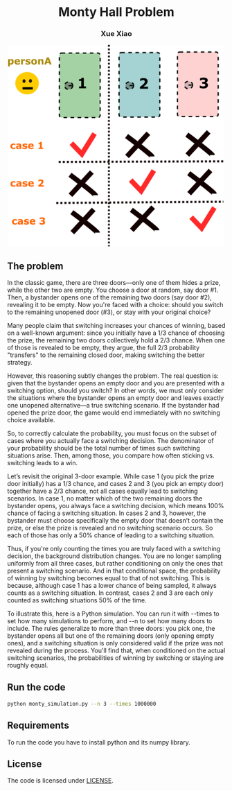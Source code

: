 <p align="center">
  <h1 align="center">Monty Hall Problem</h1>
  <h3 align="center">Xue Xiao</h3>
  <div align="center">
        <img src="./diagram.png", width="500">
  </div>
  
## The problem
In the classic game, there are three doors—only one of them hides a prize, while the other two are empty. You choose a door at random, say door #1. Then, a bystander opens one of the remaining two doors (say door #2), revealing it to be empty. Now you're faced with a choice: should you switch to the remaining unopened door (#3), or stay with your original choice?

Many people claim that switching increases your chances of winning, based on a well-known argument: since you initially have a 1/3 chance of choosing the prize, the remaining two doors collectively hold a 2/3 chance. When one of those is revealed to be empty, they argue, the full 2/3 probability "transfers" to the remaining closed door, making switching the better strategy.

However, this reasoning subtly changes the problem. The real question is: given that the bystander opens an empty door and you are presented with a switching option, should you switch? In other words, we must only consider the situations where the bystander opens an empty door and leaves exactly one unopened alternative—a true switching scenario. If the bystander had opened the prize door, the game would end immediately with no switching choice available.

So, to correctly calculate the probability, you must focus on the subset of cases where you actually face a switching decision. The denominator of your probability should be the total number of times such switching situations arise. Then, among those, you compare how often sticking vs. switching leads to a win.

Let’s revisit the original 3-door example. While case 1 (you pick the prize door initially) has a 1/3 chance, and cases 2 and 3 (you pick an empty door) together have a 2/3 chance, not all cases equally lead to switching scenarios. In case 1, no matter which of the two remaining doors the bystander opens, you always face a switching decision, which means 100% chance of facing a switching situation. In cases 2 and 3, however, the bystander must choose specifically the empty door that doesn’t contain the prize, or else the prize is revealed and no switching scenario occurs. So each of those has only a 50% chance of leading to a switching situation.

Thus, if you're only counting the times you are truly faced with a switching decision, the background distribution changes. You are no longer sampling uniformly from all three cases, but rather conditioning on only the ones that present a switching scenario. And in that conditional space, the probability of winning by switching becomes equal to that of not switching. This is because, although case 1 has a lower chance of being sampled, it always counts as a switching situation. In contrast, cases 2 and 3 are each only counted as switching situations 50% of the time.

To illustrate this, here is a Python simulation. You can run it with --times to set how many simulations to perform, and --n to set how many doors to include. The rules generalize to more than three doors: you pick one, the bystander opens all but one of the remaining doors (only opening empty ones), and a switching situation is only considered valid if the prize was not revealed during the process. You'll find that, when conditioned on the actual switching scenarios, the probabilities of winning by switching or staying are roughly equal.

## Run the code
```bash
python monty_simulation.py --n 3 --times 1000000
```
</p>


## Requirements
To run the code you have to install python and its numpy library.

## License
The code is licensed under [LICENSE](LICENSE). 
